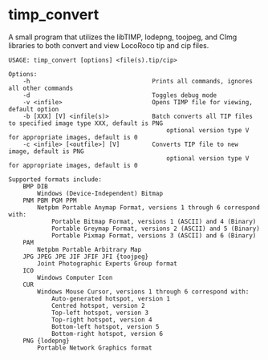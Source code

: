 # timp_convert
A small program that utilizes the libTIMP, lodepng, toojpeg, and CImg libraries to both convert and view LocoRoco tip and cip files.

    
    USAGE: timp_convert [options] <file(s).tip/cip>

    Options:
        -h                                  Prints all commands, ignores all other commands
        -d                                  Toggles debug mode
        -v <infile>                         Opens TIMP file for viewing, default option
        -b [XXX] [V] <infile(s)>            Batch converts all TIP files to specified image type XXX, default is PNG
                                                optional version type V for appropriate images, default is 0
        -c <infile> [<outfile>] [V]         Converts TIP file to new image, default is PNG
                                                optional version type V for appropriate images, default is 0

    Supported formats include:
        BMP DIB
            Windows (Device-Independent) Bitmap
        PNM PBM PGM PPM
            Netpbm Portable Anymap Format, versions 1 through 6 correspond with:
                Portable Bitmap Format, versions 1 (ASCII) and 4 (Binary)
                Portable Greymap Format, versions 2 (ASCII) and 5 (Binary)
                Portable Pixmap Format, versions 3 (ASCII) and 6 (Binary)
        PAM
            Netpbm Portable Arbitrary Map
        JPG JPEG JPE JIF JFIF JFI {toojpeg}
            Joint Photographic Experts Group format
        ICO
            Windows Computer Icon
        CUR
            Windows Mouse Cursor, versions 1 through 6 correspond with:
                Auto-generated hotspot, version 1
                Centred hotspot, version 2
                Top-left hotspot, version 3
                Top-right hotspot, version 4
                Bottom-left hotspot, version 5
                Bottom-right hotspot, version 6
        PNG {lodepng}
            Portable Network Graphics format
